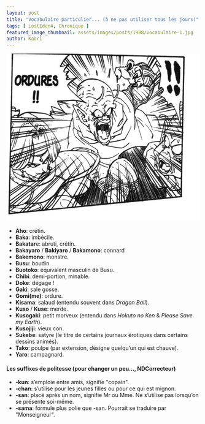 ```yaml
---
layout: post
title: "Vocabulaire particulier... (à ne pas utiliser tous les jours)"
tags: [ LostEden4, Chronique ]
featured_image_thumbnail: assets/images/posts/1998/vocabulaire-1.jpg
author: Kaori
---
```


![Dragon ball Z](assets/images/posts/1998/vocabulaire-1.jpg) 

* **Aho**: crétin.
* **Baka**: imbécile.
* **Bakatar**e: abruti, crétin.
* **Bakayaro** / **Bakiyaro** / **Bakamono**: connard
* **Bakemono**: monstre.
* **Busu**: boudin.
* **Buotoko**: équivalent masculin de Busu.
* **Chibi**: demi-portion, minable.
* **Doke**: dégage !
* **Gaki**: sale gosse.
* **Gomi(me)**: ordure.
* **Kisama**: salaud (entendu souvent dans *Dragon Ball*).
* **Kuso** / **Kuse**: merde.
* **Kusogaki**: petit morveux (entendu dans *Hokuto no Ken* & *Please Save my Earth*).
* **Kusojiji**: vieux con.
* **Sukebe**: satyre (le titre de certains journaux érotiques dans certains dessins animés).
* **Tako**: poulpe (par extension, désigne quelqu’un qui est chauve).
* **Yaro**: campagnard.

#### Les suffixes de politesse (pour changer un peu..., **NDCorrecteur**)

* **-kun**: s’emploie entre amis, signifie "copain".
* **-chan**: s’utilise pour les jeunes filles ou pour ce qui est mignon.
* **-san**: placé après un nom, signifie Mr ou Mme. Ne s’utilise pas lorsqu’on se présente soi-même.
* **-sama**: formule plus polie que -san. Pourrait se traduire par "Monseigneur".